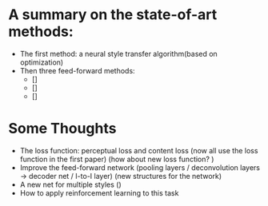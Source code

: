 # A summary on the state-of-art methods: 
* The first method: a neural style transfer algorithm(based on optimization)
* Then three feed-forward methods: 
  * []
  * []
  * []

# Some Thoughts
* The loss function: perceptual loss and content loss (now all use the loss function in the first paper) (how about new loss function? )
* Improve the feed-forward network (pooling layers / deconvolution layers -> decoder net / I-to-I layer)
  (new structures for the network)
* A new net for multiple styles ()
* How to apply reinforcement learning to this task
